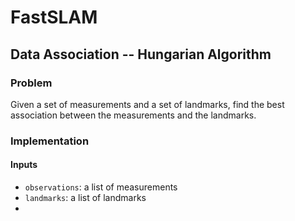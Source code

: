 # FastSLAM

## Data Association -- Hungarian Algorithm

### Problem

Given a set of measurements and a set of landmarks, find the best association between the measurements and the landmarks.

### Implementation

#### Inputs

- `observations`: a list of measurements
- `landmarks`: a list of landmarks
-
